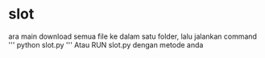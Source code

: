 # slot
ara main
download semua file ke dalam satu folder, lalu jalankan command
'''
python slot.py
'''
Atau RUN slot.py dengan metode anda
